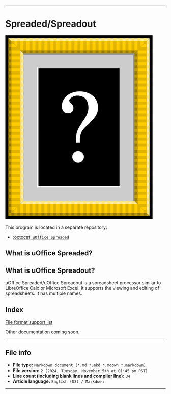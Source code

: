 
***

# Spreaded/Spreadout

![This project doesn't have an icon yet.](/DOES-NOT-EXIST.svg)

This program is located in a separate repository:

- [:octocat: `uOffice Spreaded`](https://github.com/seanpm2001/uOffice_Spreaded/)

## What is uOffice Spreaded?

## What is uOffice Spreadout?

uOffice Spreaded/uOffice Spreadout is a spreadsheet processor similar to LibreOffice Calc or Microsoft Excel. It supports the viewing and editing of spreadsheets. It has multiple names.

## Index

[File format support list](/Spreaded/File-support/List/README.txt)

Other documentation coming soon.

***

## File info

- **File type:** `Markdown document (*.md *.mkd *.mdown *.markdown)`
- **File version:** `2 (2024, Tuesday, November 5th at 01:45 pm PST)`
- **Line count (including blank lines and compiler line):** `34`
- **Article language:** `English (US) / Markdown`

***
